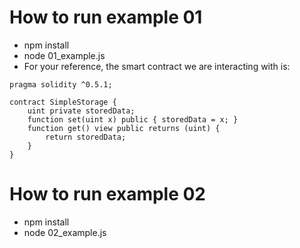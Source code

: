 # How to run example 01
* npm install
* node 01\_example.js
* For your reference, the smart contract we are interacting with is:
```
pragma solidity ^0.5.1;

contract SimpleStorage {
    uint private storedData;
    function set(uint x) public { storedData = x; }
    function get() view public returns (uint) {
        return storedData;
    }
}
```

# How to run example 02
* npm install
* node 02\_example.js
